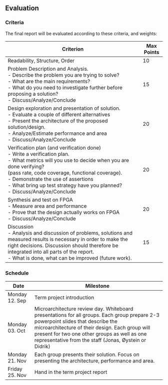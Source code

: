 ## Evaluation

### Criteria

The final report will be evaluated according to these criteria, and weights:

|Criterion                    |Max Points|
|-----------------------------|----------|
|Readability, Structure, Order|10        |
|Problem Description and Analysis.<br>- Describe the problem you are trying to solve?<br>- What are the main requirements?<br>- What do you need to investigate further before proposing a solution?<br>- Discuss/Analyze/Conclude|15|
|Design exploration and presentation of solution.<br>- Evaluate a couple of different alternatives<br>- Present the architecture of the proposed solution/design.<br>- Analyze/Estimate performance and area<br>- Discuss/Analyze/Conclude|20|
|Verification plan (and verification done)<br>- Write a verification plan.<br>- What metrics will you use to decide when you are done verifying?<br>(pass rate, code coverage, functional coverage).<br>- Demonstrate the use of assertions<br>- What bring up test strategy have you planned?<br>- Discuss/Analyze/Conclude|20|
|Synthesis and test on FPGA<br>- Measure area and performance<br>- Prove that the design actually works on FPGA<br>- Discuss/Analyze/Conclude|20|
|Discussion<br>- Analysis and discussion of problems, solutions and measured results is necessary in order to make the right decisions. Discussion should therefore be integrated into all parts of the report.<br>- What is done, what can be improved (future work).|15|

### Schedule

|Date           |Milestone                |
|---------------|-------------------------|
|Monday 12. Sep |Term project introduction|
|Monday 03. Oct |Microarchitecture review day. Whiteboard presentations for all groups. Each group prepare 2-3 powerpoint slides that describe the microarchitecture of their design. Each group will present for two one other groups as well as one representative from the staff (Jonas, Øystein or Didrik)|
|Monday 21. Nov |Each group presents their solution. Focus on presenting the architecture, performance and area.|
|Friday 25. Nov |Hand in the term project report|
